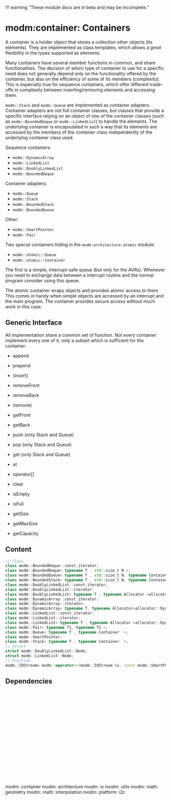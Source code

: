 !!! warning "These module docs are in beta and may be incomplete."

# modm:container: Containers

A container is a holder object that stores a collection other objects (its
elements). They are implemented as class templates, which allows a great
flexibility in the types supported as elements.

Many containers have several member functions in common, and share
functionalities. The decision of which type of container to use for a specific
need does not generally depend only on the functionality offered by the
container, but also on the efficiency of some of its members (complexity).
This is especially true for sequence containers, which offer different
trade-offs in complexity between inserting/removing elements and accessing
them.

`modm::Stack` and `modm::Queue` are implemented as container adapters. Container
adapters are not full container classes, but classes that provide a specific
interface relying on an object of one of the container classes (such as
`modm::BoundedDeque` or `modm::LinkedList`) to handle the elements.
The underlying container is encapsulated in such a way that its elements are
accessed by the members of the container class independently of the underlying
container class used.

Sequence containers:

- `modm::DynamicArray`
- `modm::LinkedList`
- `modm::DoublyLinkedList`
- `modm::BoundedDeque`

Container adapters:

- `modm::Queue`
- `modm::Stack`
- `modm::BoundedStack`
- `modm::BoundedQueue`

Other:

- `modm::SmartPointer`
- `modm::Pair`

Two special containers hiding in the `modm:architecture:atomic` module:

- `modm::atomic::Queue`
- `modm::atomic::Container`

The first is a simple, interrupt-safe queue (but only for the AVRs).
Whenever you need to exchange data between a interrupt routine and the normal
program consider using this queue.

The atomic container wraps objects and provides atomic access to
them. This comes in handy when simple objects are accessed by an interrupt
and the main program. The container provides secure access without much work
in this case.

## Generic Interface

All implementation share a common set of function. Not every container implement
every one of it, only a subset which is sufficient for the container.

- append
- prepend
- (insert)
- removeFront
- removeBack
- (remove)
- getFront
- getBack

- push (only Stack and Queue)
- pop (only Stack and Queue)
- get (only Stack and Queue)

- at
- operator[]

- clear

- isEmpty
- isFull
- getSize
- getMaxSize
- getCapacity

## Content

```cpp
// Class
class modm::BoundedDeque::const_iterator;
class modm::BoundedDeque< typename T , std::size_t N >;
class modm::BoundedQueue< typename T , std::size_t N, typename Container =BoundedDeque<T, N> >;
class modm::BoundedStack< typename T , std::size_t N, typename Container =BoundedDeque<T, N> >;
class modm::DoublyLinkedList::const_iterator;
class modm::DoublyLinkedList::iterator;
class modm::DoublyLinkedList< typename T , typename Allocator =allocator::Dynamic<T> >;
class modm::DynamicArray::const_iterator;
class modm::DynamicArray::iterator;
class modm::DynamicArray< typename T, typename Allocator=allocator::Dynamic<T> >;
class modm::LinkedList::const_iterator;
class modm::LinkedList::iterator;
class modm::LinkedList< typename T , typename Allocator =allocator::Dynamic<T> >;
class modm::Pair< typename T1, typename T2 >;
class modm::Queue< typename T , typename Container  >;
class modm::SmartPointer;
class modm::Stack< typename T , typename Container  >;
// Struct
struct modm::DoublyLinkedList::Node;
struct modm::LinkedList::Node;
// Function
modm::IOStream& modm::operator<<(modm::IOStream &s, const modm::SmartPointer &sPtr);
```
## Dependencies

<?xml version="1.0" encoding="UTF-8" standalone="no"?>
<!DOCTYPE svg PUBLIC "-//W3C//DTD SVG 1.1//EN"
 "http://www.w3.org/Graphics/SVG/1.1/DTD/svg11.dtd">
<!-- Generated by graphviz version 2.40.1 (0)
 -->
<!-- Title: modm:container Pages: 1 -->
<svg width="321pt" height="209pt"
 viewBox="0.00 0.00 321.00 209.00" xmlns="http://www.w3.org/2000/svg" xmlns:xlink="http://www.w3.org/1999/xlink">
<g id="graph0" class="graph" transform="scale(1 1) rotate(0) translate(4 205)">
<title>modm:container</title>
<polygon fill="#ffffff" stroke="transparent" points="-4,4 -4,-205 317,-205 317,4 -4,4"/>
<!-- modm_container -->
<g id="node1" class="node">
<title>modm_container</title>
<polygon fill="#d3d3d3" stroke="#000000" stroke-width="2" points="200,-127 115,-127 115,-89 200,-89 200,-127"/>
<text text-anchor="middle" x="157.5" y="-111.8" font-family="Times,serif" font-size="14.00" fill="#000000">modm:</text>
<text text-anchor="middle" x="157.5" y="-96.8" font-family="Times,serif" font-size="14.00" fill="#000000">container</text>
</g>
<!-- modm_architecture -->
<g id="node2" class="node">
<title>modm_architecture</title>
<g id="a_node2"><a xlink:href="../modm-architecture" xlink:title="modm:&#10;architecture">
<polygon fill="#d3d3d3" stroke="#000000" points="106.5,-201 .5,-201 .5,-163 106.5,-163 106.5,-201"/>
<text text-anchor="middle" x="53.5" y="-185.8" font-family="Times,serif" font-size="14.00" fill="#000000">modm:</text>
<text text-anchor="middle" x="53.5" y="-170.8" font-family="Times,serif" font-size="14.00" fill="#000000">architecture</text>
</a>
</g>
</g>
<!-- modm_container&#45;&gt;modm_architecture -->
<g id="edge1" class="edge">
<title>modm_container&#45;&gt;modm_architecture</title>
<path fill="none" stroke="#000000" d="M130.7174,-127.0568C117.9583,-136.1354 102.5266,-147.1157 88.823,-156.8663"/>
<polygon fill="#000000" stroke="#000000" points="86.6721,-154.1012 80.5533,-162.7505 90.7304,-159.8047 86.6721,-154.1012"/>
</g>
<!-- modm_io -->
<g id="node3" class="node">
<title>modm_io</title>
<g id="a_node3"><a xlink:href="../modm-io" xlink:title="modm:&#10;io">
<polygon fill="#d3d3d3" stroke="#000000" points="190,-201 125,-201 125,-163 190,-163 190,-201"/>
<text text-anchor="middle" x="157.5" y="-185.8" font-family="Times,serif" font-size="14.00" fill="#000000">modm:</text>
<text text-anchor="middle" x="157.5" y="-170.8" font-family="Times,serif" font-size="14.00" fill="#000000">io</text>
</a>
</g>
</g>
<!-- modm_container&#45;&gt;modm_io -->
<g id="edge2" class="edge">
<title>modm_container&#45;&gt;modm_io</title>
<path fill="none" stroke="#000000" d="M157.5,-127.0568C157.5,-134.8507 157.5,-144.0462 157.5,-152.6619"/>
<polygon fill="#000000" stroke="#000000" points="154.0001,-152.7505 157.5,-162.7505 161.0001,-152.7506 154.0001,-152.7505"/>
</g>
<!-- modm_utils -->
<g id="node4" class="node">
<title>modm_utils</title>
<g id="a_node4"><a xlink:href="../modm-utils" xlink:title="modm:&#10;utils">
<polygon fill="#d3d3d3" stroke="#000000" points="273,-201 208,-201 208,-163 273,-163 273,-201"/>
<text text-anchor="middle" x="240.5" y="-185.8" font-family="Times,serif" font-size="14.00" fill="#000000">modm:</text>
<text text-anchor="middle" x="240.5" y="-170.8" font-family="Times,serif" font-size="14.00" fill="#000000">utils</text>
</a>
</g>
</g>
<!-- modm_container&#45;&gt;modm_utils -->
<g id="edge3" class="edge">
<title>modm_container&#45;&gt;modm_utils</title>
<path fill="none" stroke="#000000" d="M178.8746,-127.0568C188.7691,-135.8785 200.6776,-146.4957 211.3777,-156.0355"/>
<polygon fill="#000000" stroke="#000000" points="209.116,-158.7082 218.9094,-162.7505 213.7744,-153.4833 209.116,-158.7082"/>
</g>
<!-- modm_math_geometry -->
<g id="node5" class="node">
<title>modm_math_geometry</title>
<g id="a_node5"><a xlink:href="../modm-math-geometry" xlink:title="modm:&#10;math:&#10;geometry">
<polygon fill="#d3d3d3" stroke="#000000" points="85,-53 0,-53 0,0 85,0 85,-53"/>
<text text-anchor="middle" x="42.5" y="-37.8" font-family="Times,serif" font-size="14.00" fill="#000000">modm:</text>
<text text-anchor="middle" x="42.5" y="-22.8" font-family="Times,serif" font-size="14.00" fill="#000000">math:</text>
<text text-anchor="middle" x="42.5" y="-7.8" font-family="Times,serif" font-size="14.00" fill="#000000">geometry</text>
</a>
</g>
</g>
<!-- modm_math_geometry&#45;&gt;modm_container -->
<g id="edge4" class="edge">
<title>modm_math_geometry&#45;&gt;modm_container</title>
<path fill="none" stroke="#000000" d="M80.1553,-53.1861C93.5891,-62.7066 108.67,-73.3944 121.9234,-82.787"/>
<polygon fill="#000000" stroke="#000000" points="120.1505,-85.8204 130.3331,-88.7469 124.198,-80.1091 120.1505,-85.8204"/>
</g>
<!-- modm_math_interpolation -->
<g id="node6" class="node">
<title>modm_math_interpolation</title>
<g id="a_node6"><a xlink:href="../modm-math-interpolation" xlink:title="modm:&#10;math:&#10;interpolation">
<polygon fill="#d3d3d3" stroke="#000000" points="212,-53 103,-53 103,0 212,0 212,-53"/>
<text text-anchor="middle" x="157.5" y="-37.8" font-family="Times,serif" font-size="14.00" fill="#000000">modm:</text>
<text text-anchor="middle" x="157.5" y="-22.8" font-family="Times,serif" font-size="14.00" fill="#000000">math:</text>
<text text-anchor="middle" x="157.5" y="-7.8" font-family="Times,serif" font-size="14.00" fill="#000000">interpolation</text>
</a>
</g>
</g>
<!-- modm_math_interpolation&#45;&gt;modm_container -->
<g id="edge5" class="edge">
<title>modm_math_interpolation&#45;&gt;modm_container</title>
<path fill="none" stroke="#000000" d="M157.5,-53.1861C157.5,-61.3465 157.5,-70.3646 157.5,-78.6895"/>
<polygon fill="#000000" stroke="#000000" points="154.0001,-78.7469 157.5,-88.7469 161.0001,-78.747 154.0001,-78.7469"/>
</g>
<!-- modm_platform_i2c -->
<g id="node7" class="node">
<title>modm_platform_i2c</title>
<g id="a_node7"><a xlink:href="../modm-platform-i2c" xlink:title="modm:&#10;platform:&#10;i2c">
<polygon fill="#d3d3d3" stroke="#000000" points="313,-53 230,-53 230,0 313,0 313,-53"/>
<text text-anchor="middle" x="271.5" y="-37.8" font-family="Times,serif" font-size="14.00" fill="#000000">modm:</text>
<text text-anchor="middle" x="271.5" y="-22.8" font-family="Times,serif" font-size="14.00" fill="#000000">platform:</text>
<text text-anchor="middle" x="271.5" y="-7.8" font-family="Times,serif" font-size="14.00" fill="#000000">i2c</text>
</a>
</g>
</g>
<!-- modm_platform_i2c&#45;&gt;modm_container -->
<g id="edge6" class="edge">
<title>modm_platform_i2c&#45;&gt;modm_container</title>
<path fill="none" stroke="#000000" d="M234.1721,-53.1861C220.8552,-62.7066 205.9054,-73.3944 192.7673,-82.787"/>
<polygon fill="#000000" stroke="#000000" points="190.5301,-80.0839 184.4307,-88.7469 194.6011,-85.7784 190.5301,-80.0839"/>
</g>
</g>
</svg>


